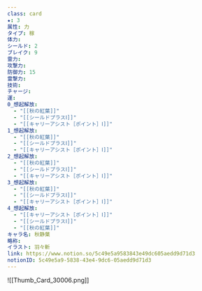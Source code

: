 ```yaml
---
class: card
★: 3
属性: 力
タイプ: 稼
体力: 
シールド: 2
ブレイク: 9
霊力: 
攻撃力: 
防御力: 15
霊撃力: 
技術: 
チャージ: 
運: 
0_想起解放:
  - "[[秋の紅葉]]"
  - "[[シールドプラスⅠ]]"
  - "[[キャリーアシスト［ポイント］Ⅰ]]"
1_想起解放:
  - "[[秋の紅葉]]"
  - "[[シールドプラスⅠ]]"
  - "[[キャリーアシスト［ポイント］Ⅰ]]"
2_想起解放:
  - "[[秋の紅葉]]"
  - "[[シールドプラスⅠ]]"
  - "[[キャリーアシスト［ポイント］Ⅰ]]"
3_想起解放:
  - "[[秋の紅葉]]"
  - "[[シールドプラスⅠ]]"
  - "[[キャリーアシスト［ポイント］Ⅰ]]"
4_想起解放:
  - "[[キャリーアシスト［ポイント］Ⅰ]]"
  - "[[シールドプラスⅠ]]"
  - "[[秋の紅葉]]"
キャラ名: 秋静葉
略称: 
イラスト: 羽々斬
link: https://www.notion.so/5c49e5a9583843e49dc605aedd9d71d3
notionID: 5c49e5a9-5838-43e4-9dc6-05aedd9d71d3
---
```

![[Thumb_Card_30006.png]]



